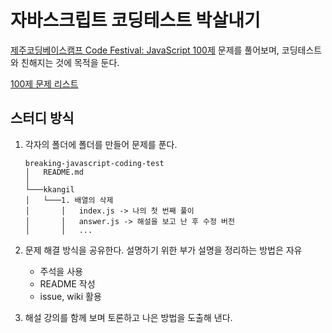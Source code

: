 # 자바스크립트 코딩테스트 박살내기

[제주코딩베이스캠프 Code Festival: JavaScript 100제](https://www.inflearn.com/course/%EC%A0%9C%EC%A3%BC%EC%BD%94%EB%94%A9-%EC%9E%90%EB%B0%94%EC%8A%A4%ED%81%AC%EB%A6%BD%ED%8A%B8-100%EC%A0%9C#)
문제를 풀어보며, 코딩테스트와 친해지는 것에 목적을 둔다.


[100제 문제 리스트](https://www.notion.so/JS-100-1-0465a498481c471488646526a181087f)

## 스터디 방식

1. 각자의 폴더에 폴더를 만들어 문제를 푼다.

    ```
    breaking-javascript-coding-test
    │   README.md
    │
    └───kkangil
    │   └───1. 배열의 삭제
    │       │   index.js -> 나의 첫 번째 풀이
    │       │   answer.js -> 해설을 보고 난 후 수정 버전
    │       │   ...
    ```

2. 문제 해결 방식을 공유한다. 설명하기 위한 부가 설명을 정리하는 방법은 자유 
    - 주석을 사용
    - README 작성
    - issue, wiki 활용

3. 해설 강의를 함께 보며 토론하고 나은 방법을 도출해 낸다.
